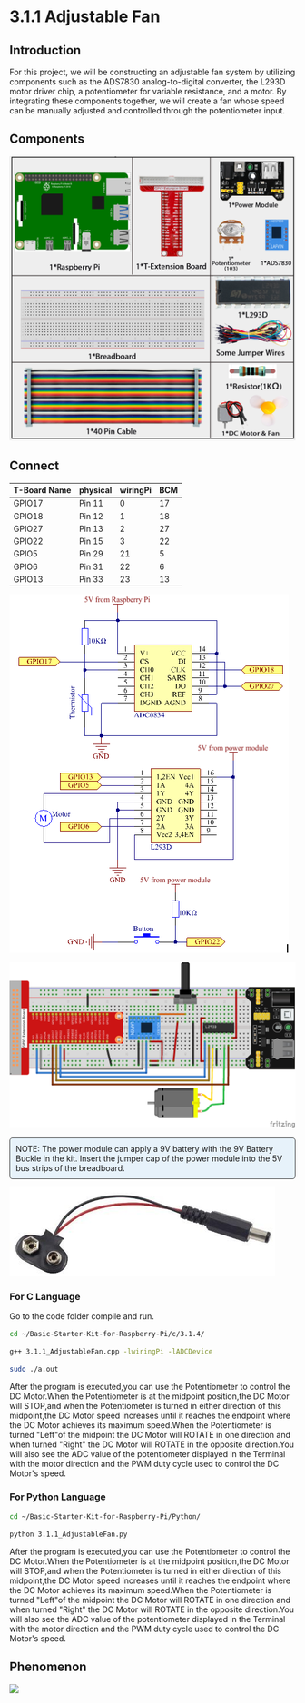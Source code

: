 # 3.1.1  Adjustable Fan

## Introduction

For this project, we will be constructing an adjustable fan system by utilizing components such as the ADS7830 analog-to-digital converter, the L293D motor driver chip, a potentiometer for variable resistance, and a motor. By integrating these components together, we will create a fan whose speed can be manually adjusted and controlled through the potentiometer input.

## Components

![](./img/list/list_Smart_Fan.png)

## Connect

| T-Board Name | physical | wiringPi | BCM  |
| ------------ | -------- | -------- | ---- |
| GPIO17       | Pin 11   | 0        | 17   |
| GPIO18       | Pin 12   | 1        | 18   |
| GPIO27       | Pin 13   | 2        | 27   |
| GPIO22       | Pin 15   | 3        | 22   |
| GPIO5        | Pin 29   | 21       | 5    |
| GPIO6        | Pin 31   | 22       | 6    |
| GPIO13       | Pin 33   | 23       | 13   |



![](./img/Schematic_three_one4.png)

![](./img/connect/3.1.4.png)

<div class="warning" style="background-color: #E7F2FA; color=#6AB0DE; padding: 10px; border: 1px solid #333; border-radius: 5px;">
    NOTE: The power module can apply a 9V battery with the 9V Battery Buckle in the kit. Insert the jumper cap of the power module into the 5V bus strips of the breadboard.
</div>

![](./img/image118.jpeg)

### For  C  Language

Go to the code folder compile and run.

```sh
cd ~/Basic-Starter-Kit-for-Raspberry-Pi/c/3.1.4/
```

```sh
g++ 3.1.1_AdjustableFan.cpp -lwiringPi -lADCDevice
```

```sh
sudo ./a.out
```

After the program is executed,you can use the Potentiometer to control the DC Motor.When the Potentiometer is at the midpoint position,the DC Motor will STOP,and when the Potentiometer is turned in either direction of this midpoint,the DC Motor speed increases until it reaches the endpoint where the DC Motor achieves its maximum speed.When the Potentiometer is turned "Left"of the midpoint the DC Motor will ROTATE in one direction and when turned "Right" the DC Motor will ROTATE in the opposite direction.You will also see the ADC value of the potentiometer displayed in the Terminal with the motor direction and the PWM duty cycle used to control the DC Motor's speed.

### For  Python  Language

```sh
cd ~/Basic-Starter-Kit-for-Raspberry-Pi/Python/
```

```sh
python 3.1.1_AdjustableFan.py
```

After the program is executed,you can use the Potentiometer to control the DC Motor.When the Potentiometer is at the midpoint position,the DC Motor will STOP,and when the Potentiometer is turned in either direction of this midpoint,the DC Motor speed increases until it reaches the endpoint where the DC Motor achieves its maximum speed.When the Potentiometer is turned "Left"of the midpoint the DC Motor will ROTATE in one direction and when turned "Right" the DC Motor will ROTATE in the opposite direction.You will also see the ADC value of the potentiometer displayed in the Terminal with the motor direction and the PWM duty cycle used to control the DC Motor's speed.

## Phenomenon

![](./img/phenomenon/314.gif)
